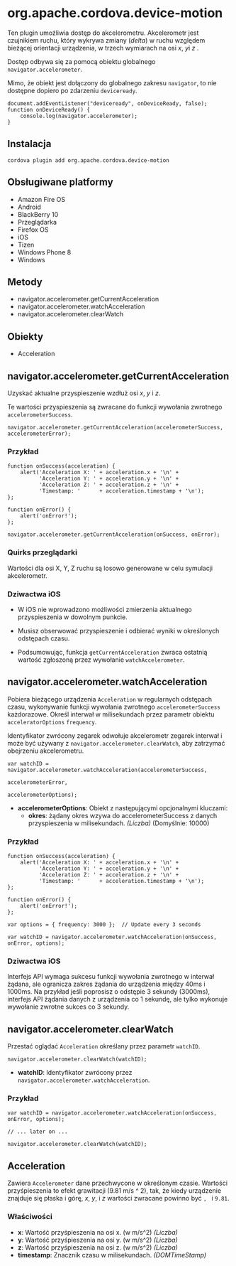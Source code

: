 <!---
    Licensed to the Apache Software Foundation (ASF) under one
    or more contributor license agreements.  See the NOTICE file
    distributed with this work for additional information
    regarding copyright ownership.  The ASF licenses this file
    to you under the Apache License, Version 2.0 (the
    "License"); you may not use this file except in compliance
    with the License.  You may obtain a copy of the License at

      http://www.apache.org/licenses/LICENSE-2.0

    Unless required by applicable law or agreed to in writing,
    software distributed under the License is distributed on an
    "AS IS" BASIS, WITHOUT WARRANTIES OR CONDITIONS OF ANY
    KIND, either express or implied.  See the License for the
    specific language governing permissions and limitations
    under the License.
-->

# org.apache.cordova.device-motion

Ten plugin umożliwia dostęp do akcelerometru. Akcelerometr jest czujnikiem ruchu, który wykrywa zmiany (*delta*) w ruchu względem bieżącej orientacji urządzenia, w trzech wymiarach na osi *x*, *y*i *z* .

Dostęp odbywa się za pomocą obiektu globalnego `navigator.accelerometer`.

Mimo, że obiekt jest dołączony do globalnego zakresu `navigator`, to nie dostępne dopiero po zdarzeniu `deviceready`.

    document.addEventListener("deviceready", onDeviceReady, false);
    function onDeviceReady() {
        console.log(navigator.accelerometer);
    }
    

## Instalacja

    cordova plugin add org.apache.cordova.device-motion
    

## Obsługiwane platformy

*   Amazon Fire OS
*   Android
*   BlackBerry 10
*   Przeglądarka
*   Firefox OS
*   iOS
*   Tizen
*   Windows Phone 8
*   Windows

## Metody

*   navigator.accelerometer.getCurrentAcceleration
*   navigator.accelerometer.watchAcceleration
*   navigator.accelerometer.clearWatch

## Obiekty

*   Acceleration

## navigator.accelerometer.getCurrentAcceleration

Uzyskać aktualne przyspieszenie wzdłuż osi *x*, *y* i *z*.

Te wartości przyspieszenia są zwracane do funkcji wywołania zwrotnego `accelerometerSuccess`.

    navigator.accelerometer.getCurrentAcceleration(accelerometerSuccess, accelerometerError);
    

### Przykład

    function onSuccess(acceleration) {
        alert('Acceleration X: ' + acceleration.x + '\n' +
              'Acceleration Y: ' + acceleration.y + '\n' +
              'Acceleration Z: ' + acceleration.z + '\n' +
              'Timestamp: '      + acceleration.timestamp + '\n');
    };
    
    function onError() {
        alert('onError!');
    };
    
    navigator.accelerometer.getCurrentAcceleration(onSuccess, onError);
    

### Quirks przeglądarki

Wartości dla osi X, Y, Z ruchu są losowo generowane w celu symulacji akcelerometr.

### Dziwactwa iOS

*   W iOS nie wprowadzono możliwości zmierzenia aktualnego przyspieszenia w dowolnym punkcie.

*   Musisz obserwować przyspieszenie i odbierać wyniki w określonych odstępach czasu.

*   Podsumowując, funkcja `getCurrentAcceleration` zwraca ostatnią wartość zgłoszoną przez wywołanie `watchAccelerometer`.

## navigator.accelerometer.watchAcceleration

Pobiera bieżącego urządzenia `Acceleration` w regularnych odstępach czasu, wykonywanie funkcji wywołania zwrotnego `accelerometerSuccess` każdorazowe. Określ interwał w milisekundach przez parametr obiektu `acceleratorOptions` `frequency`.

Identyfikator zwrócony zegarek odwołuje akcelerometr zegarek interwał i może być używany z `navigator.accelerometer.clearWatch`, aby zatrzymać obejrzeniu akcelerometru.

    var watchID = navigator.accelerometer.watchAcceleration(accelerometerSuccess,
                                                           accelerometerError,
                                                           accelerometerOptions);
    

*   **accelerometerOptions**: Obiekt z następującymi opcjonalnymi kluczami: 
    *   **okres**: żądany okres wzywa do accelerometerSuccess z danych przyspieszenia w milisekundach. *(Liczba)* (Domyślnie: 10000)

### Przykład

    function onSuccess(acceleration) {
        alert('Acceleration X: ' + acceleration.x + '\n' +
              'Acceleration Y: ' + acceleration.y + '\n' +
              'Acceleration Z: ' + acceleration.z + '\n' +
              'Timestamp: '      + acceleration.timestamp + '\n');
    };
    
    function onError() {
        alert('onError!');
    };
    
    var options = { frequency: 3000 };  // Update every 3 seconds
    
    var watchID = navigator.accelerometer.watchAcceleration(onSuccess, onError, options);
    

### Dziwactwa iOS

Interfejs API wymaga sukcesu funkcji wywołania zwrotnego w interwał żądana, ale ogranicza zakres żądania do urządzenia między 40ms i 1000ms. Na przykład jeśli poprosisz o odstępie 3 sekundy (3000ms), interfejs API żądania danych z urządzenia co 1 sekundę, ale tylko wykonuje wywołanie zwrotne sukces co 3 sekundy.

## navigator.accelerometer.clearWatch

Przestać oglądać `Acceleration` określany przez parametr `watchID`.

    navigator.accelerometer.clearWatch(watchID);
    

*   **watchID**: Identyfikator zwrócony przez `navigator.accelerometer.watchAcceleration`.

### Przykład

    var watchID = navigator.accelerometer.watchAcceleration(onSuccess, onError, options);
    
    // ... later on ...
    
    navigator.accelerometer.clearWatch(watchID);
    

## Acceleration

Zawiera `Accelerometer` dane przechwycone w określonym czasie. Wartości przyśpieszenia to efekt grawitacji (9.81 m/s ^ 2), tak, że kiedy urządzenie znajduje się płaska i górę, *x*, *y*, i *z* wartości zwracane powinno być ``, `` i `9.81`.

### Właściwości

*   **x**: Wartość przyśpieszenia na osi x. (w m/s^2) *(Liczba)*
*   **y**: Wartość przyśpieszenia na osi y. (w m/s^2) *(Liczba)*
*   **z**: Wartość przyśpieszenia na osi z. (w m/s^2) *(Liczba)*
*   **timestamp**: Znacznik czasu w milisekundach. *(DOMTimeStamp)*